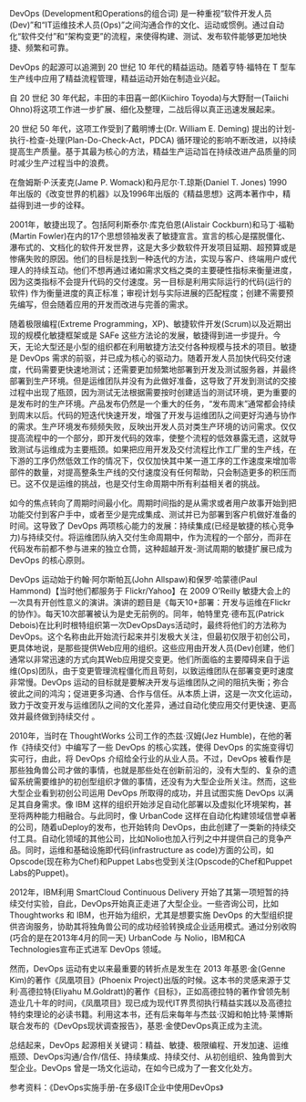 DevOps (Development和Operations的组合词) 是一种重视“软件开发人员(Dev)”和“IT运维技术人员(Ops)”之间沟通合作的文化、运动或惯例。通过自动化“软件交付”和“架构变更”的流程，来使得构建、测试、发布软件能够更加地快捷、频繁和可靠。

DevOps 的起源可以追溯到 20 世纪 10 年代的精益运动。随着亨特·福特在 T 型车生产线中应用了精益流程管理，精益运动开始在制造业兴起。

自 20 世纪 30  年代起，丰田的丰田喜一郎(Kiichiro Toyoda)与大野耐一(Taiichi Ohno)将这项工作进一步扩展、细化及整理，二战后得以真正迅速发展起来。

20 世纪 50 年代，这项工作受到了戴明博士(Dr. William E. Deming) 提出的计划-执行-检查-处理(Plan-Do-Check-Act，PDCA) 循环理论的影响不断改进，以持续提高生产质量。基于其最为核心的方法，精益生产运动旨在持续改进产品质量的同时减少生产过程当中的浪费。

在詹姆斯·P·沃麦克(Jame P. Womack)和丹尼尔·T.琼斯(Daniel T. Jones) 1990 年出版的《改变世界的机器》以及1996年出版的《精益思想》这两本著作中，精益得到进一步的诠释。

2001年，敏捷出现了。包括阿利斯泰尔·库克伯恩(Alistair Cockburn)和马丁·福勒(Martin Fowler)在内的17个思想领袖发表了敏捷宣言。宣言的核心是摆脱僵化、瀑布式的、文档化的软件开发世界，这是大多少数软件开发项目延期、超预算或是惨痛失败的原因。他们的目标是找到一种迭代的方法，实现与客户、终端用户或代理人的持续互动。他们不想再通过诸如需求文档之类的主要硬性指标来衡量进度，因为这类指标不会提升代码的交付速度。另一目标是利用实际运行的代码(运行的软件) 作为衡量进度的真正标准；审视计划与实际进展的匹配程度；创建不需要预先编写，但会随着应用的开发而改进与完善的需求。

随着极限编程(Extreme Programming，XP)、敏捷软件开发(Scrum)以及近期出现的规模化敏捷框架或是 SAFe 这些方法论的发展，敏捷得到进一步提升。今天，无论大型还是小型的组织都在利用敏捷方法交付各种规模与技术的项目。敏捷是 DevOps 需求的前驱，并已成为核心的驱动力。随着开发人员加快代码交付速度，代码需要更快速地测试；还需要更加频繁地部署到开发及测试服务器，并最终部署到生产环境。但是运维团队并没有为此做好准备，这导致了开发到测试的交接过程中出现了瓶颈，因为测试无法根据需要按时创建适当的测试环境，更为重要的是发布时的生产环境。产品发布仍然是一个重大的任务，“发布周末”通常都会持续到周末以后。代码的短迭代快速开发，增强了开发与运维团队之间更好沟通与协作的需求。生产环境发布频频失败，反映出开发人员对类生产环境的访问需求。仅仅提高流程中的一个部分，即开发代码的效率，使整个流程的低效暴露无遗，这就导致测试与运维成为主要瓶颈。如果把应用开发及交付流程比作工厂里的生产线，在下游的工序仍然低效工作的情况下，仅仅加快其中某一道工序的工作速度来增加零部件的数量，对提高整条生产线的交付速度没有任何帮助，只会制造更多的积压而已。这不仅是运维的挑战，也是交付生命周期中所有利益相关者的挑战。

如今的焦点转向了周期时间最小化。周期时间指的是从需求或者用户故事开始到把功能交付到客户手中，或者至少是完成集成、测试并已为部署到客户机做好准备的时间。这导致了 DevOps 两项核心能力的发展：持续集成(已经是敏捷的核心竞争力)与持续交付。将运维团队纳入交付生命周期中，作为流程的一个部分，而非在代码发布前都不参与进来的独立仓筒，这种超越开发-测试周期的敏捷扩展已成为 DevOps 的核心原则。

DevOps 运动始于约翰·阿尔斯帕瓦(John Allspaw)和保罗·哈蒙德(Paul Hammond)【当时他们都服务于 Flickr/Yahoo】在  2009 O’Reilly 敏捷大会上的一次具有开创性意义的演讲。演讲的题目是《每天10+部署：开发与运维在Flickr的协作》。每天10次部署被认为是史无前例的。同年，帕特里克·德布瓦(Patrick Debois)在比利时根特组织第一次DevOpsDays活动时，最终将他们的方法称为 DevOps。这个名称由此开始流行起来并引发极大关注，但最初仅限于初创公司，更具体地说，是那些提供Web应用的组织。这些应用由开发人员(Dev)创建，他们通常以非常迅速的方式向其Web应用提交变更。他们所面临的主要障碍来自于运维(Ops)团队，由于变更管理流程僵化而且苛刻，以致运维团队在部署变更时速度非常慢。DevOps 运动的目标就是要解决开发与运维团队之间的阻抗失衡；弥合彼此之间的鸿沟；促进更多沟通、合作与信任。从本质上讲，这是一次文化运动，致力于改变开发与运维团队之间的文化差异，通过自动化使应用交付更快速、更高效并最终做到持续交付 。

2010年，当时在 ThoughtWorks 公司工作的杰兹·汉姆(Jez Humble)，在他的著作《持续交付》中编写了一些 DevOps 的核心实践，使得 DevOps 的实施变得切实可行，由此，将 DevOps 介绍给全行业的从业人员。不过，DevOps 被看作是那些独角兽公司才做的事情，也就是那些处在创新前沿的，没有大型的、复杂的遗留系统需要维护的初创型组织才做的事情，还没有为大型企业所关注。然而，这些大型企业看到初创公司运用 DevOps 所取得的成功，并且试图实施 DevOps 以满足其自身需求。像 IBM 这样的组织开始涉足自动化部署以及虚拟化环境架构，甚至将两种能力相融合。与此同时，像 UrbanCode 这样在自动化构建领域信誉卓著的公司，随着uDeploy的发布，也开始转向 DevOps，由此创建了一类新的持续交付工具。自动化领域的其他公司，比如Nolio也加入行列之中并提供自己的竞争产品。同时，运维和基础设施即代码(infrastructure as code)方面的公司，如Opscode(现在称为Chef)和Puppet Labs也受到关注(Opscode的Chef和Puppet Labs的Puppet)。

2012年，IBM利用 SmartCloud Continuous Delivery 开始了其第一项短暂的持续交付实验，自此，DevOps开始真正走进了大型企业。一些咨询公司，比如 Thoughtworks 和 IBM，也开始为组织，尤其是想要实施 DevOps 的大型组织提供咨询服务，协助其将独角兽公司的成功经验转换成企业适用模式。通过分别收购(巧合的是在2013年4月的同一天) UrbanCode 与 Nolio，IBM和CA Technologies宣布正式进军 DevOps 领域。

然而，DevOps 运动有史以来最重要的转折点是发生在 2013 年基恩·金(Genne Kim)的著作《凤凰项目》(Phoenix Project)出版的时候。这本书的灵感来源于艾利·高德拉特(Eliyahu M.Goldratt)的著作《目标》，正如高德拉特的著作曾领先制造业几十年的时间，《凤凰项目》现已成为现代IT界贯彻执行精益实践以及高德拉特约束理论的必读书籍。利用这本书，还有后来每年与杰兹·汉姆和帕比特·莱博斯联合发布的《DevOps现状调查报告》，基恩·金使DevOps真正成为主流。 

总结起来，DevOps 起源相关关键词：精益、敏捷、极限编程、开发加速、运维瓶颈、DevOps沟通/合作/信任、持续集成、持续交付、从初创组织、独角兽到大型企业。DevOps 曾是一场文化运动，在如今已成为了一套文化处方。

参考资料：《DevOps实施手册-在多级IT企业中使用DevOps》